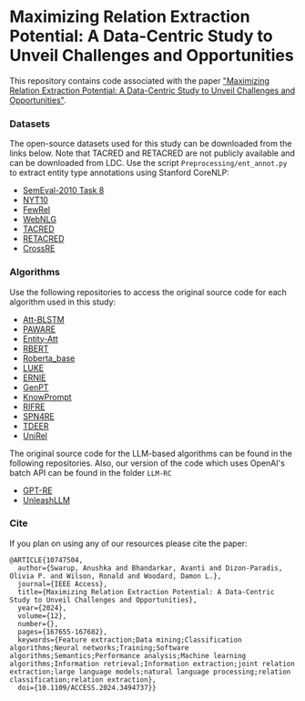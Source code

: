 # Maximizing Relation Extraction Potential: A Data-Centric Study to Unveil Challenges and Opportunities

This repository contains code associated with the paper ["Maximizing Relation Extraction Potential: A Data-Centric Study to Unveil Challenges and Opportunities"](https://ieeexplore.ieee.org/document/10747504).


### Datasets
The open-source datasets used for this study can be downloaded from the links below. Note that
TACRED and RETACRED are not publicly available and can be downloaded from LDC. Use the script `Preprocessing/ent_annot.py` to extract entity type annotations using Stanford CoreNLP:
- [SemEval-2010 Task 8](https://github.com/sahitya0000/Relation-Classification)
- [NYT10](https://github.com/truthless11/HRL-RE/tree/master)
- [FewRel](https://thunlp.github.io/1/fewrel1.html)
- [WebNLG](https://github.com/weizhepei/CasRel/tree/master)
- [TACRED](https://catalog.ldc.upenn.edu/LDC2018T24)
- [RETACRED](https://github.com/gstoica27/Re-TACRED)
- [CrossRE](https://github.com/mainlp/CrossRE)


### Algorithms

Use the following repositories to access the original source code for each algorithm used in this study:
- [Att-BLSTM](https://github.com/SeoSangwoo/Attention-Based-BiLSTM-relation-extraction)
- [PAWARE](https://github.com/yuhaozhang/tacred-relation)
- [Entity-Att](https://github.com/roomylee/entity-aware-relation-classification)
- [RBERT](https://github.com/mickeysjm/R-BERT)
- [Roberta_base](https://github.com/wzhouad/RE_improved_baseline)
- [LUKE](https://github.com/studio-ousia/luke)
- [ERNIE](https://github.com/thunlp/ERNIE)
- [GenPT](https://github.com/hanjiale/GenPT)
- [KnowPrompt](https://github.com/zjunlp/KnowPrompt)
- [RIFRE](https://github.com/zhao9797/RIFRE)
- [SPN4RE](https://github.com/DianboWork/SPN4RE)
- [TDEER](https://github.com/4AI/TDEER)
- [UniRel](https://github.com/wtangdev/UniRel)

The original source code for the LLM-based algorithms can be found in the following repositories. Also, our version of the code which uses OpenAI's
batch API can be found in the folder `LLM-RC`
- [GPT-RE](https://github.com/yukinowan/gpt-re)
- [UnleashLLM](https://github.com/zjunlp/DeepKE/blob/main/example/llm/UnleashLLMRE/README.md)


### Cite
If you plan on using any of our resources please cite the paper:

```
@ARTICLE{10747504,
  author={Swarup, Anushka and Bhandarkar, Avanti and Dizon-Paradis, Olivia P. and Wilson, Ronald and Woodard, Damon L.},
  journal={IEEE Access}, 
  title={Maximizing Relation Extraction Potential: A Data-Centric Study to Unveil Challenges and Opportunities}, 
  year={2024},
  volume={12},
  number={},
  pages={167655-167682},
  keywords={Feature extraction;Data mining;Classification algorithms;Neural networks;Training;Software algorithms;Semantics;Performance analysis;Machine learning algorithms;Information retrieval;Information extraction;joint relation extraction;large language models;natural language processing;relation classification;relation extraction},
  doi={10.1109/ACCESS.2024.3494737}}
```
